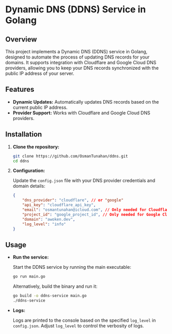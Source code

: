 # Dynamic DNS (DDNS) Service in Golang
## Overview

This project implements a Dynamic DNS (DDNS) service in Golang, designed to automate the process of updating DNS records for your domains. It supports integration with Cloudflare and Google Cloud DNS providers, allowing you to keep your DNS records synchronized with the public IP address of your server.

## Features

- **Dynamic Updates:** Automatically updates DNS records based on the current public IP address.
- **Provider Support:** Works with Cloudflare and Google Cloud DNS providers.

## Installation

1. **Clone the repository:**

   ```bash
   git clone https://github.com/OsmanTunahan/ddns.git
   cd ddns
   ```

2. **Configuration:**

   Update the `config.json` file with your DNS provider credentials and domain details:

   ```json
   {
       "dns_provider": "cloudflare", // or "google"
       "api_key": "cloudflare_api_key",
       "email": "osmantunahan@icloud.com", // Only needed for Cloudflare
       "project_id": "google_project_id", // Only needed for Google Cloud DNS
       "domain": "awoken.dev",
       "log_level": "info"
   }
   ```

## Usage

- **Run the service:**

  Start the DDNS service by running the main executable:

  ```bash
  go run main.go
  ```

  Alternatively, build the binary and run it:

  ```bash
  go build -o ddns-service main.go
  ./ddns-service
  ```

- **Logs:**

  Logs are printed to the console based on the specified `log_level` in `config.json`. Adjust `log_level` to control the verbosity of logs.